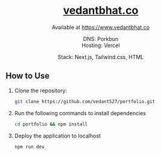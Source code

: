 <div align="center">
    <a href="https://vedantbhat.co"><h1 align="center">vedantbhat.co</h1></a>

Available at https://www.vedantbhat.co

DNS: Porkbun  
Hosting: Vercel

Stack: Next.js, Tailwind.css, HTML
</div>

## How to Use

1. Clone the repository:

   ```bash
   git clone https://github.com/vedant527/portfolio.git
   
2. Run the following commands to install dependencies
 
   ```bash
   cd portfolio && npm install

3. Deploy the application to localhost
 
   ```bash
   npm run dev

